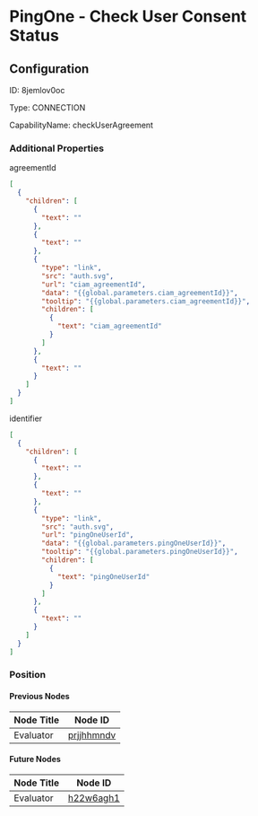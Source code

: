 # PingOne - Check User Consent Status
## Configuration
ID:  8jemlov0oc

Type: CONNECTION 

CapabilityName: checkUserAgreement






### Additional Properties
agreementId
```json 
[
  {
    "children": [
      {
        "text": ""
      },
      {
        "text": ""
      },
      {
        "type": "link",
        "src": "auth.svg",
        "url": "ciam_agreementId",
        "data": "{{global.parameters.ciam_agreementId}}",
        "tooltip": "{{global.parameters.ciam_agreementId}}",
        "children": [
          {
            "text": "ciam_agreementId"
          }
        ]
      },
      {
        "text": ""
      }
    ]
  }
]
```


identifier
```json 
[
  {
    "children": [
      {
        "text": ""
      },
      {
        "text": ""
      },
      {
        "type": "link",
        "src": "auth.svg",
        "url": "pingOneUserId",
        "data": "{{global.parameters.pingOneUserId}}",
        "tooltip": "{{global.parameters.pingOneUserId}}",
        "children": [
          {
            "text": "pingOneUserId"
          }
        ]
      },
      {
        "text": ""
      }
    ]
  }
]
```





### Position

#### Previous Nodes
| Node Title | Node ID |
| :------------- | ------------ |
| Evaluator | [prjjhhmndv](./prjjhhmndv.md) | 
 
 #### Future Nodes
| Node Title | Node ID |
| :------------- | ------------ |
| Evaluator |[h22w6agh1](./h22w6agh1.md) | 